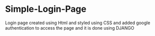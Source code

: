 # Simple-Login-Page
Login page created using Html and styled using CSS and added google authentication to access the page and it is done using DJANGO

